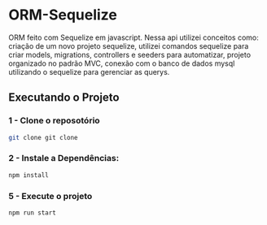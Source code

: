# ORM-Sequelize
ORM feito com Sequelize em javascript. Nessa api utilizei conceitos como: criação de um novo projeto sequelize, utilizei comandos sequelize para criar models, migrations, controllers e seeders para automatizar, projeto organizado no padrão MVC, conexão com o banco de dados mysql utilizando o sequelize para gerenciar as querys.

## Executando o Projeto

### 1 - Clone o reposotório

```bash
git clone git clone 

```

### 2 - Instale a Dependências:

```bash
npm install
```
### 5 - Execute o projeto

```bash
npm run start
```